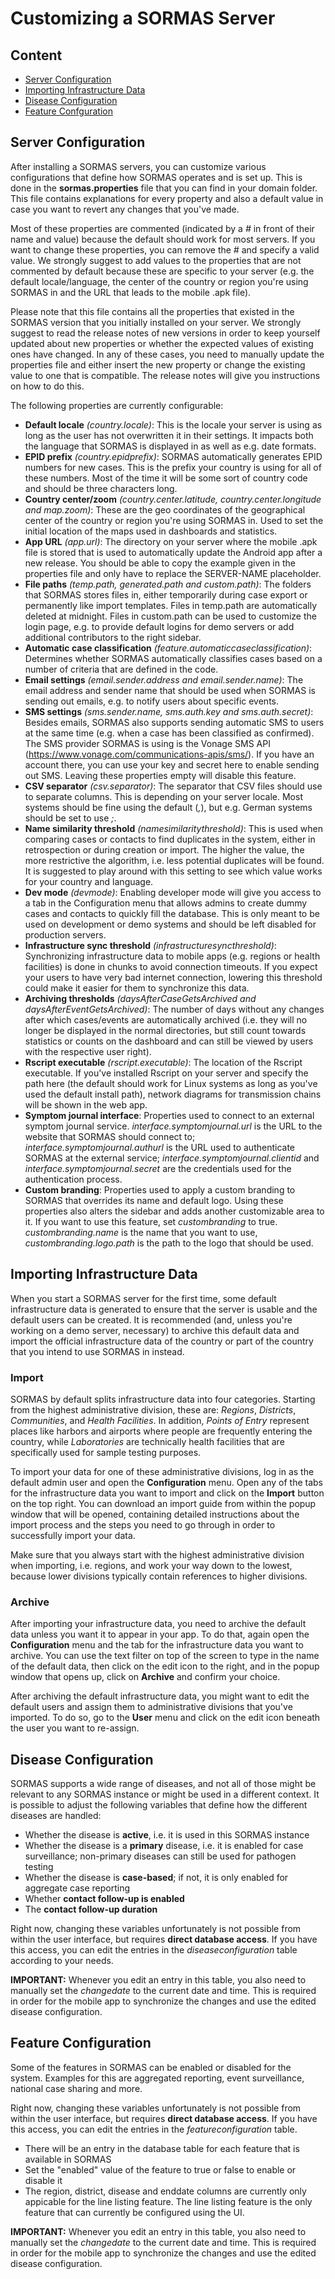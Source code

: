 # Customizing a SORMAS Server

## Content
* [Server Configuration](#server-configuration)
* [Importing Infrastructure Data](#importing-infrastructure-data)
* [Disease Configuration](#disease-configuration)
* [Feature Confguration](#feature-configuration)

## Server Configuration
After installing a SORMAS servers, you can customize various configurations that define how SORMAS operates and is set up. This is done in the **sormas.properties** file that you can find in your domain folder. This file contains explanations for every property and also a default value in case you want to revert any changes that you've made.

Most of these properties are commented (indicated by a *#* in front of their name and value) because the default should work for most servers. If you want to change these properties, you can remove the *#* and specify a valid value. We strongly suggest to add values to the properties that are not commented by default because these are specific to your server (e.g. the default locale/language, the center of the country or region you're using SORMAS in and the URL that leads to the mobile .apk file).

Please note that this file contains all the properties that existed in the SORMAS version that you initially installed on your server. We strongly suggest to read the release notes of new versions in order to keep yourself updated about new properties or whether the expected values of existing ones have changed. In any of these cases, you need to manually update the properties file and either insert the new property or change the existing value to one that is compatible. The release notes will give you instructions on how to do this.

The following properties are currently configurable:

* **Default locale** *(country.locale)*: This is the locale your server is using as long as the user has not overwritten it in their settings. It impacts both the language that SORMAS is displayed in as well as e.g. date formats.
* **EPID prefix** *(country.epidprefix)*: SORMAS automatically generates EPID numbers for new cases. This is the prefix your country is using for all of these numbers. Most of the time it will be some sort of country code and should be three characters long.
* **Country center/zoom** *(country.center.latitude, country.center.longitude and map.zoom)*: These are the geo coordinates of the geographical center of the country or region you're using SORMAS in. Used to set the initial location of the maps used in dashboards and statistics.
* **App URL** *(app.url)*: The directory on your server where the mobile .apk file is stored that is used to automatically update the Android app after a new release. You should be able to copy the example given in the properties file and only have to replace the SERVER-NAME placeholder.
* **File paths** *(temp.path, generated.path and custom.path)*: The folders that SORMAS stores files in, either temporarily during case export or permanently like import templates. Files in temp.path are automatically deleted at midnight. Files in custom.path can be used to customize the login page, e.g. to provide default logins for demo servers or add additional contributors to the right sidebar.
* **Automatic case classification** *(feature.automaticcaseclassification)*: Determines whether SORMAS automatically classifies cases based on a number of criteria that are defined in the code.
* **Email settings** *(email.sender.address and email.sender.name)*: The email address and sender name that should be used when SORMAS is sending out emails, e.g. to notify users about specific events.
* **SMS settings** *(sms.sender.name, sms.auth.key and sms.auth.secret)*: Besides emails, SORMAS also supports sending automatic SMS to users at the same time (e.g. when a case has been classified as confirmed). The SMS provider SORMAS is using is the Vonage SMS API (https://www.vonage.com/communications-apis/sms/). If you have an account there, you can use your key and secret here to enable sending out SMS. Leaving these properties empty will disable this feature.
* **CSV separator** *(csv.separator)*: The separator that CSV files should use to separate columns. This is depending on your server locale. Most systems should be fine using the default (*,*), but e.g. German systems should be set to use *;*.
* **Name similarity threshold** *(namesimilaritythreshold)*: This is used when comparing cases or contacts to find duplicates in the system, either in retrospection or during creation or import. The higher the value, the more restrictive the algorithm, i.e. less potential duplicates will be found. It is suggested to play around with this setting to see which value works for your country and language.
* **Dev mode** *(devmode)*: Enabling developer mode will give you access to a tab in the Configuration menu that allows admins to create dummy cases and contacts to quickly fill the database. This is only meant to be used on development or demo systems and should be left disabled for production servers.
* **Infrastructure sync threshold** *(infrastructuresyncthreshold)*: Synchronizing infrastructure data to mobile apps (e.g. regions or health facilities) is done in chunks to avoid connection timeouts. If you expect your users to have very bad internet connection, lowering this threshold could make it easier for them to synchronize this data.
* **Archiving thresholds** *(daysAfterCaseGetsArchived and daysAfterEventGetsArchived)*: The number of days without any changes after which cases/events are automatically archived (i.e. they will no longer be displayed in the normal directories, but still count towards statistics or counts on the dashboard and can still be viewed by users with the respective user right).
* **Rscript executable** *(rscript.executable)*: The location of the Rscript executable. If you've installed Rscript on your server and specify the path here (the default should work for Linux systems as long as you've used the default install path), network diagrams for transmission chains will be shown in the web app.
* **Symptom journal interface**: Properties used to connect to an external symptom journal service. *interface.symptomjournal.url* is the URL to the website that SORMAS should connect to; *interface.symptomjournal.authurl* is the URL used to authenticate SORMAS at the external service; *interface.symptomjournal.clientid* and *interface.symptomjournal.secret* are the credentials used for the authentication process.
* **Custom branding**: Properties used to apply a custom branding to SORMAS that overrides its name and default logo. Using these properties also alters the sidebar and adds another customizable area to it. If you want to use this feature, set *custombranding* to true. *custombranding.name* is the name that you want to use, *custombranding.logo.path* is the path to the logo that should be used.

## Importing Infrastructure Data
When you start a SORMAS server for the first time, some default infrastructure data is generated to ensure that the server is usable and the default users can be created. It is recommended (and, unless you're working on a demo server, necessary) to archive this default data and import the official infrastructure data of the country or part of the country that you intend to use SORMAS in instead.

### Import
SORMAS by default splits infrastructure data into four categories. Starting from the highest administrative division, these are: *Regions*, *Districts*, *Communities*, and *Health Facilities*. In addition, *Points of Entry* represent places like harbors and airports where people are frequently entering the country, while *Laboratories* are technically health facilities that are specifically used for sample testing purposes.

To import your data for one of these administrative divisions, log in as the default admin user and open the **Configuration** menu. Open any of the tabs for the infrastructure data you want to import and click on the **Import** button on the top right. You can download an import guide from within the popup window that will be opened, containing detailed instructions about the import process and the steps you need to go through in order to successfully import your data.

Make sure that you always start with the highest administrative division when importing, i.e. regions, and work your way down to the lowest, because lower divisions typically contain references to higher divisions.

### Archive
After importing your infrastructure data, you need to archive the default data unless you want it to appear in your app. To do that, again open the **Configuration** menu and the tab for the infrastructure data you want to archive. You can use the text filter on top of the screen to type in the name of the default data, then click on the edit icon to the right, and in the popup window that opens up, click on **Archive** and confirm your choice.

After archiving the default infrastructure data, you might want to edit the default users and assign them to administrative divisions that you've imported. To do so, go to the **User** menu and click on the edit icon beneath the user you want to re-assign.

## Disease Configuration
SORMAS supports a wide range of diseases, and not all of those might be relevant to any SORMAS instance or might be used in a different context. It is possible to adjust the following variables that define how the different diseases are handled:

* Whether the disease is **active**, i.e. it is used in this SORMAS instance
* Whether the disease is a **primary** disease, i.e. it is enabled for case surveillance; non-primary diseases can still be used for pathogen testing
* Whether the disease is **case-based**; if not, it is only enabled for aggregate case reporting
* Whether **contact follow-up is enabled**
* The **contact follow-up duration**

Right now, changing these variables unfortunately is not possible from within the user interface, but requires **direct database access**. If you have this access, you can edit the entries in the *diseaseconfiguration* table according to your needs. 

**IMPORTANT:** Whenever you edit an entry in this table, you also need to manually set the *changedate* to the current date and time. This is required in order for the mobile app to synchronize the changes and use the edited disease configuration.

## Feature Configuration
Some of the features in SORMAS can be enabled or disabled for the system.
Examples for this are aggregated reporting, event surveillance, national case sharing and more.

Right now, changing these variables unfortunately is not possible from within the user interface, but requires **direct database access**. If you have this access, you can edit the entries in the *featureconfiguration* table. 

* There will be an entry in the database table for each feature that is available in SORMAS
* Set the "enabled" value of the feature to true or false to enable or disable it
* The region, district, disease and enddate columns are currently only appicable for the line listing feature. The line listing feature is the only feature that can currently be configured using the UI.

**IMPORTANT:** Whenever you edit an entry in this table, you also need to manually set the *changedate* to the current date and time. This is required in order for the mobile app to synchronize the changes and use the edited disease configuration.

